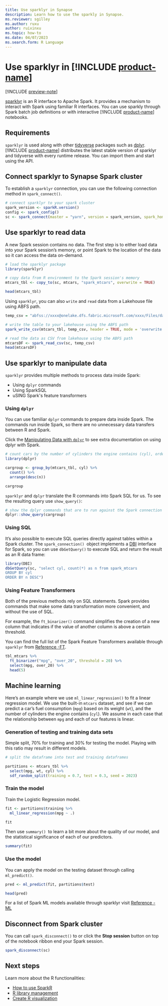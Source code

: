 ```yaml
---
title: Use sparklyr in Synapse
description: Learn how to use the sparkly in Synapse.
ms.reviewer: sgilley
ms.author: ruxu
author: ruixinxu
ms.topic: how-to
ms.date: 04/07/2023
ms.search.form: R Language
---
```

# Use sparklyr in [!INCLUDE [product-name](../includes/product-name.md)] 

[!INCLUDE [preview-note](../includes/preview-note.md)]

[sparklyr](https://spark.rstudio.com/) is an R interface to Apache Spark. It provides a mechanism to interact with Spark using familiar R interfaces. You can use sparkly through Spark batch job definitions or with interactive [!INCLUDE [product-name](../includes/product-name.md)]  notebooks. 

## Requirements

`sparklyr` is used along with other [tidyverse](https://www.tidyverse.org/) packages such as [dplyr](https://cran.rstudio.com/web/packages/dplyr/vignettes/dplyr.html). [!INCLUDE [product-name](../includes/product-name.md)] distributes the latest stable version of sparklyr and tidyverse with every runtime release. You can import them and start using the API.

## Connect sparklyr to Synapse Spark cluster

To establish a `sparklyr` connection, you can use the following connection method in `spark_connect()`.

```R
# connect sparklyr to your spark cluster
spark_version <- sparkR.version()
config <- spark_config()
sc <- spark_connect(master = "yarn", version = spark_version, spark_home = "/opt/spark", config = config)
```

## Use sparklyr to read data
A new Spark session contains no data. The first step is to either load data into your Spark session’s memory, or point Spark to the location of the data so it can access the data on-demand.

```R
# load the sparklyr package
library(sparklyr)

# copy data from R environment to the Spark session's memory
mtcars_tbl <- copy_to(sc, mtcars, "spark_mtcars", overwrite = TRUE)

head(mtcars_tbl)
```

Using `sparklyr`, you can also `write` and `read` data from a Lakehouse file using ABFS path. 

```R
temp_csv = "abfss://xxxx@onelake.dfs.fabric.microsoft.com/xxxx/Files/data/mtcars.csv"

# write the table to your lakehouse using the ABFS path
spark_write_csv(mtcars_tbl, temp_csv, header = TRUE, mode = 'overwrite')

# read the data as CSV from lakehouse using the ABFS path
mtcarsDF <- spark_read_csv(sc, temp_csv) 
head(mtcarsDF)
```

## Use sparklyr to manipulate data
`sparklyr` provides multiple methods to process data inside Spark:

- Using `dplyr` commands
- Using SparkSQL
- uSING Spark's feature transformers

### Using `dplyr`

You can use familiar `dplyr` commands to prepare data inside Spark. The commands run inside Spark, so there are no unnecessary data transfers between R and Spark. 

Click the [Manipulating Data with `dplyr`](https://spark.rstudio.com/guides/dplyr.html) to see extra documentation on using dplyr with Spark. 

```R
# count cars by the number of cylinders the engine contains (cyl), order the results descendingly
library(dplyr)

cargroup <- group_by(mtcars_tbl, cyl) %>%
  count() %>%
  arrange(desc(n))

cargroup
```

`sparklyr` and `dplyr` translate the R commands into Spark SQL for us. To see the resulting query use `show_query()`:

```R
# show the dplyr commands that are to run against the Spark connection
dplyr::show_query(cargroup)
```

### Using SQL
It’s also possible to execute SQL queries directly against tables within a Spark cluster. The `spark_connection() `object implements a [DBI](https://dbi.r-dbi.org/) interface for Spark, so you can use `dbGetQuery()` to execute SQL and return the result as an R data frame:

```R
library(DBI)
dbGetQuery(sc, "select cyl, count(*) as n from spark_mtcars
GROUP BY cyl
ORDER BY n DESC")
```

### Using Feature Transformers

Both of the previous methods rely on SQL statements. Spark provides commands that make some data transformation more convenient, and without the use of SQL.

For example, the `ft_binarizer()` command simplifies the creation of a new column that indicates if the value of another column is above a certain threshold.

You can find the full list of the Spark Feature Transformers available through `sparklyr` from [Reference -FT](https://spark.rstudio.com/packages/sparklyr/latest/reference/#spark-feature-transformers).

```R
tbl_mtcars %>% 
  ft_binarizer("mpg", "over_20", threshold = 20) %>% 
  select(mpg, over_20) %>% 
  head(5)
```

## Machine learning 


Here’s an example where we use `ml_linear_regression()` to fit a linear regression model. We use the built-in `mtcars` dataset, and see if we can predict a car’s fuel consumption (`mpg`) based on its weight (`wt`), and the number of cylinders the engine contains (`cyl`). We assume in each case that the relationship between `mpg` and each of our features is linear.

### Generation of testing and training data sets
Simple split, 70% for training and 30% for testing the model. Playing with this ratio may result in different models.

```R
# split the dataframe into test and training dataframes

partitions <- mtcars_tbl %>%
  select(mpg, wt, cyl) %>% 
  sdf_random_split(training = 0.7, test = 0.3, seed = 2023)
```

### Train the model
Train the Logistic Regression model.

```R
fit <- partitions$training %>%
  ml_linear_regression(mpg ~ .)

fit
```
Then use `summary() `to learn a bit more about the quality of our model, and the statistical significance of each of our predictors.

```R
summary(fit)
```

### Use the model
You can apply the model on the testing dataset through calling `ml_predict()`.

```R
pred <- ml_predict(fit, partitions$test)

head(pred)
```
For a list of Spark ML models available through sparklyr visit [Reference - ML](https://spark.rstudio.com/packages/sparklyr/latest/reference/#spark-machine-learning)

## Disconnect from Spark cluster
You can call `spark_disconnect()` to or click the **Stop session** button on top of the notebook ribbon end your Spark session.

```R
spark_disconnect(sc)
```


## Next steps

Learn more about the R functionalities:

- [How to use SparkR](./r-use-sparkr.md)
- [R library management](./r-library-management.md)
- [Create R visualization](./r-visualization.md)
